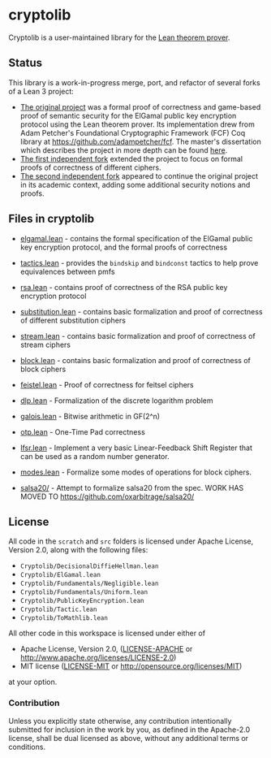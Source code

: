 # cryptolib

Cryptolib is a user-maintained library for the [Lean theorem prover](https://leanprover.github.io).

## Status

This library is a work-in-progress merge, port, and refactor of several forks of a Lean 3 project:

- [The original project](https://github.com/JoeyLupo/cryptolib) was a formal proof of correctness and game-based proof of semantic security for the ElGamal public key encryption protocol using the Lean theorem prover. Its implementation drew from Adam Petcher's Foundational Cryptographic Framework (FCF) Coq library at https://github.com/adampetcher/fcf. The master's dissertation which describes the project in more depth can be found [here](https://1drv.ms/b/s!AkAJTM1hbeSD4wcF1T4NYiRG5b_D?e=0Yp8Hx).
- [The first independent fork](https://github.com/oxarbitrage/cryptolib) extended the project to focus on formal proofs of correctness of different ciphers.
- [The second independent fork](https://github.com/ashandoak/cryptolib) appeared to continue the original project in its academic context, adding some additional security notions and proofs.

## Files in cryptolib

- [elgamal.lean](src/elgamal.lean) - contains the formal specification of the ElGamal public key encryption protocol, and the formal proofs of correctness 

- [tactics.lean](src/tactics.lean) - provides the `bindskip` and `bindconst` tactics to help prove equivalences between pmfs

- [rsa.lean](src/rsa.lean) - contains proof of correctness of the RSA public key encryption protocol

- [substitution.lean](src/substitution.lean) - contains basic formalization and proof of correctness of different substitution ciphers

- [stream.lean](src/stream.lean) - contains basic formalization and proof of correctness of stream ciphers

- [block.lean](src/block.lean) - contains basic formalization and proof of correctness of block ciphers

- [feistel.lean](src/feistel.lean) - Proof of correctness for feitsel ciphers

- [dlp.lean](src/dlp.lean) - Formalization of the discrete logarithm problem

- [galois.lean](src/galois.lean) - Bitwise arithmetic in GF(2^n)

- [otp.lean](src/otp.lean) - One-Time Pad correctness

- [lfsr.lean](src/lfsr.lean) - Implement a very basic Linear-Feedback Shift Register that can be used as a random number generator. 

- [modes.lean](src/modes.lean) - Formalize some modes of operations for block ciphers.

- [salsa20/](src/salsa20/) - Attempt to formalize salsa20 from the spec. WORK HAS MOVED TO https://github.com/oxarbitrage/salsa20/

## License

All code in the `scratch` and `src` folders is licensed under Apache License, Version 2.0,
along with the following files:

- `Cryptolib/DecisionalDiffieHellman.lean`
- `Cryptolib/ElGamal.lean`
- `Cryptolib/Fundamentals/Negligible.lean`
- `Cryptolib/Fundamentals/Uniform.lean`
- `Cryptolib/PublicKeyEncryption.lean`
- `Cryptolib/Tactic.lean`
- `Cryptolib/ToMathlib.lean`

All other code in this workspace is licensed under either of

- Apache License, Version 2.0, ([LICENSE-APACHE](LICENSE-APACHE) or http://www.apache.org/licenses/LICENSE-2.0)
- MIT license ([LICENSE-MIT](LICENSE-MIT) or http://opensource.org/licenses/MIT)

at your option.

### Contribution

Unless you explicitly state otherwise, any contribution intentionally submitted
for inclusion in the work by you, as defined in the Apache-2.0 license, shall
be dual licensed as above, without any additional terms or conditions.
